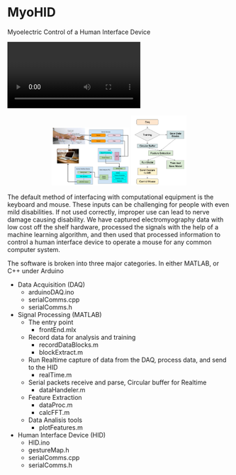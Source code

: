 # MyoHID
Myoelectric Control of a Human Interface Device


![Video of System in Action](https://github.com/iamtheeel/MyoHID/blob/744d13a04d67df1fa4955e9585844b020ff10742/IMG_6636_finalRun_720p.mov)

<p align="center">
  <img src="blockDiagram.png" alt="Block Diagram" width=35%/>
  <img src="flowChart.png" alt="Flow Chart" width=25%/>

</p>

The default method of interfacing with computational equipment is the keyboard and mouse. These inputs can be challenging for people with even mild disabilities. If not used correctly, improper use can lead to nerve damage causing disability. 
We have captured electromyography data with low cost off the shelf hardware, processed the signals with the help of a machine learning algorithm, and then used that processed information to control a human interface device to operate a mouse for any common computer system.


The software is broken into three major categories. In either MATLAB, or C++ under Arduino
*	Data Acquisition (DAQ)
    -	arduinoDAQ.ino
    -	serialComms.cpp
    - serialComms.h
*	Signal Processing (MATLAB)
    -	The entry point
        - frontEnd.mlx
    -	Record data for analysis and training
        - recordDataBlocks.m
        - blockExtract.m
    -	Run Realtime capture of data from the DAQ, process data, and send to the HID
        - realTime.m
    -	Serial packets receive and parse, Circular buffer for Realtime
        - dataHandeler.m
    -	Feature Extraction
        - dataProc.m
        - calcFFT.m
    -	Data Analisis tools
        - plotFeatures.m
*	Human Interface Device (HID)
    -	HID.ino
    -	gestureMap.h
    -	serialComms.cpp
    -	serialComms.h
